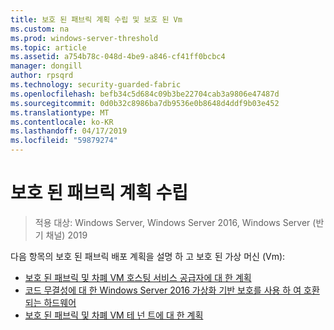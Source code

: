 ```yaml
---
title: 보호 된 패브릭 계획 수립 및 보호 된 Vm
ms.custom: na
ms.prod: windows-server-threshold
ms.topic: article
ms.assetid: a754b78c-048d-4be9-a846-cf41ff0bcbc4
manager: dongill
author: rpsqrd
ms.technology: security-guarded-fabric
ms.openlocfilehash: befb34c5d684c09b3be22704cab3a9806e47487d
ms.sourcegitcommit: 0d0b32c8986ba7db9536e0b8648d4ddf9b03e452
ms.translationtype: MT
ms.contentlocale: ko-KR
ms.lasthandoff: 04/17/2019
ms.locfileid: "59879274"
---
```

# <a name="planning-a-guarded-fabric"></a>보호 된 패브릭 계획 수립

>적용 대상: Windows Server, Windows Server 2016, Windows Server (반기 채널) 2019

다음 항목의 보호 된 패브릭 배포 계획을 설명 하 고 보호 된 가상 머신 (Vm):

- [보호 된 패브릭 및 차폐 VM 호스팅 서비스 공급자에 대 한 계획](guarded-fabric-planning-for-hosters.md) 
- [코드 무결성에 대 한 Windows Server 2016 가상화 기반 보호를 사용 하 여 호환 되는 하드웨어](guarded-fabric-compatible-hardware-with-virtualization-based-protection-of-code-integrity.md)
- [보호 된 패브릭 및 차폐 VM 테 넌 트에 대 한 계획](guarded-fabric-shielded-vm-planning-for-tenants.md)
